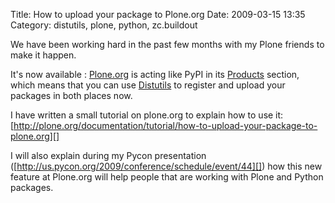 Title: How to upload your package to Plone.org
Date: 2009-03-15 13:35
Category: distutils, plone, python, zc.buildout

We have been working hard in the past few months with my Plone friends
to make it happen.   
  
It's now available : [Plone.org][] is acting like PyPI in its
[Products][] section, which means that you can use [Distutils][] to
register and upload your packages in both places now.   
  
I have written a small tutorial on plone.org to explain how to use it:
[http://plone.org/documentation/tutorial/how-to-upload-your-package-to-plone.org][]
  
  
I will also explain during my Pycon presentation
([http://us.pycon.org/2009/conference/schedule/event/44][]) how this new
feature at Plone.org will help people that are working with Plone and
Python packages.

  [Plone.org]: http://plone.org
  [Products]: http://plone.org/products
  [Distutils]: http://docs.python.org/distutils/
  [http://plone.org/documentation/tutorial/how-to-upload-your-package-to-plone.org]:
    http://plone.org/documentation/tutorial/how-to-upload-your-package-to-plone.org
  [http://us.pycon.org/2009/conference/schedule/event/44]: http://us.pycon.org/2009/conference/schedule/event/44/
